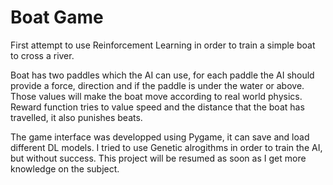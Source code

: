 # Boat Game

First attempt to use Reinforcement Learning in order to train a simple boat to cross a river.

Boat has two paddles which the AI can use, for each paddle the AI should provide a force, direction and if the paddle is under the water or above. Those values will make the boat move according to real world physics. Reward function tries to value speed and the distance that the boat has travelled, it also punishes beats.

The game interface was developped using Pygame, it can save and load different DL models. I tried to use Genetic alrogithms in order to train the AI, but without success. This project will be resumed as soon as I get more knowledge on the subject. 
